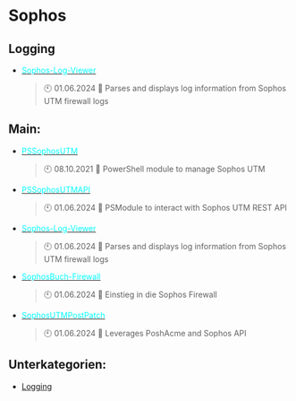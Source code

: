 # Sophos

## Logging
- [<span style="color:cyan">Sophos-Log-Viewer</span>](https://github.com/Thamielis/Sophos-Log-Viewer)
	> :clock10: 01.06.2024
	> :memo: Parses and displays log information from Sophos UTM firewall logs
## Main:
- [<span style="color:cyan">PSSophosUTM</span>](https://github.com/Thamielis/PSSophosUTM)
	> :clock10: 08.10.2021
	> :memo: PowerShell module to manage Sophos UTM
- [<span style="color:cyan">PSSophosUTMAPI</span>](https://github.com/Thamielis/PSSophosUTMAPI)
	> :clock10: 01.06.2024
	> :memo: PSModule to interact with Sophos UTM REST API
- [<span style="color:cyan">Sophos-Log-Viewer</span>](https://github.com/Thamielis/Sophos-Log-Viewer)
	> :clock10: 01.06.2024
	> :memo: Parses and displays log information from Sophos UTM firewall logs
- [<span style="color:cyan">SophosBuch-Firewall</span>](https://github.com/Thamielis/SophosBuch-Firewall)
	> :clock10: 01.06.2024
	> :memo: Einstieg in die Sophos Firewall
- [<span style="color:cyan">SophosUTMPostPatch</span>](https://github.com/Thamielis/SophosUTMPostPatch)
	> :clock10: 01.06.2024
	> :memo: Leverages PoshAcme and Sophos API

## Unterkategorien:
- [Logging](Logging.md)

